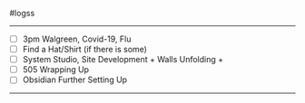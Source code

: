#logss 

--- 
- [ ] 3pm Walgreen, Covid-19, Flu
- [ ] Find a Hat/Shirt (if there is some)
- [ ] System Studio, Site Development + Walls Unfolding + 
- [ ] 505 Wrapping Up
- [ ] Obsidian Further Setting Up
---
